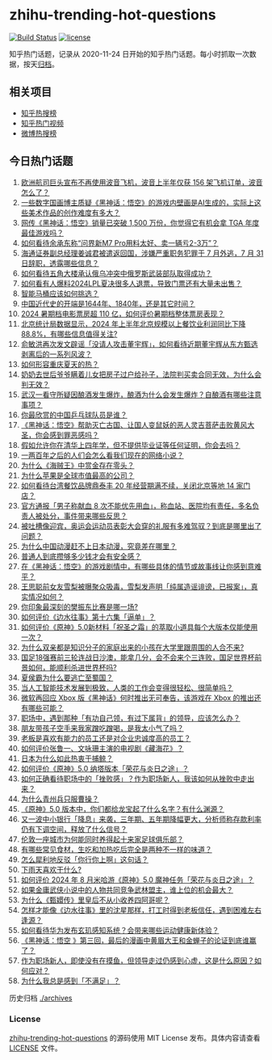 # zhihu-trending-hot-questions

[![Build Status](https://github.com/justjavac/zhihu-trending-hot-questions/workflows/ci/badge.svg?branch=master)](https://github.com/justjavac/zhihu-trending-hot-questions/actions)
[![license](https://img.shields.io/github/license/justjavac/zhihu-trending-hot-questions)](https://github.com/justjavac/zhihu-trending-hot-questions/blob/master/LICENSE)

知乎热门话题，记录从 2020-11-24
日开始的知乎热门话题。每小时抓取一次数据，按天[归档](./archives)。

## 相关项目

- [知乎热搜榜](https://github.com/justjavac/zhihu-trending-top-search)
- [知乎热门视频](https://github.com/justjavac/zhihu-trending-hot-video)
- [微博热搜榜](https://github.com/justjavac/weibo-trending-hot-search)

## 今日热门话题

<!-- BEGIN -->
<!-- 最后更新时间 Thu Aug 29 2024 06:17:08 GMT+0800 (China Standard Time) -->

1. [欧洲航司巨头宣布不再使用波音飞机，波音上半年仅获 156 架飞机订单，波音怎么了？](https://www.zhihu.com/question/665507615)
1. [一些数字国画博主质疑《黑神话：悟空》的游戏内壁画是AI生成的，实际上这些美术作品的创作难度有多大？](https://www.zhihu.com/question/665529986)
1. [网传《黑神话：悟空》销量已突破 1,500 万份，你觉得它有机会拿 TGA 年度最佳游戏吗？](https://www.zhihu.com/question/665263730)
1. [如何看待余承东称“问界新M7 Pro用料太好、卖一辆亏2-3万”？](https://www.zhihu.com/question/665365781)
1. [海通证券副总经理姜诚君被遣返回国，涉嫌严重职务犯罪于 7 月外逃，7 月 31 日辞职，透露哪些信息？](https://www.zhihu.com/question/665533864)
1. [如何看待五角大楼承认俄乌冲突中俄罗斯武装部队取得成功？](https://www.zhihu.com/question/665413599)
1. [如何看有人爆料2024LPL夏决很多人退票，导致门票还有大量未出售？](https://www.zhihu.com/question/665535155)
1. [智能马桶应该如何挑选？](https://www.zhihu.com/question/573319362)
1. [中国近代史的开端是1644年、1840年，还是其它时间？](https://www.zhihu.com/question/608501416)
1. [2024 暑期档电影票房超 110 亿，如何评价暑期档整体票房表现？](https://www.zhihu.com/question/665236329)
1. [北京统计局数据显示，2024 年上半年北京规模以上餐饮业利润同比下降 88.8%，有哪些信息值得关注?](https://www.zhihu.com/question/665429742)
1. [俞敏洪再次发文辟谣「没请人攻击董宇辉」，如何看待近期董宇辉从东方甄选剥离后的一系列风波？](https://www.zhihu.com/question/665455934)
1. [如何形容重庆夏天的热？](https://www.zhihu.com/question/665119871)
1. [奶奶去世后爷爷瞒着儿女把房子过户给孙子，法院判买卖合同无效，为什么会判无效？](https://www.zhihu.com/question/665510702)
1. [武汉一看守所疑因酿酒发生爆炸，酿酒为什么会发生爆炸？自酿酒有哪些注意事项？](https://www.zhihu.com/question/665466087)
1. [你最欣赏的中国乒乓球队员是谁？](https://www.zhihu.com/question/664042317)
1. [《黑神话：悟空》帮助灭亡古国、让国人变鼠妖的恶人灵吉菩萨击败黄风大圣，你会感到罪恶感吗？](https://www.zhihu.com/question/665202580)
1. [假如允许你在清华上四年学，但不提供毕业证等任何证明，你会去吗？](https://www.zhihu.com/question/665414252)
1. [一两百年之后的人们会怎么看我们现在的网络小说？](https://www.zhihu.com/question/629359774)
1. [为什么《海贼王》中赏金存在零头？](https://www.zhihu.com/question/348248528)
1. [为什么苹果是全球市值最高的公司？](https://www.zhihu.com/question/364535003)
1. [如何看待台湾餐饮品牌鼎泰丰 20 年经营期满不续，关闭北京等地 14 家门店？](https://www.zhihu.com/question/665411827)
1. [官方通报「男子称献血 8 次不能优先用血」，称血站、医院均有责任，多名负责人被处分，事件带来哪些反思？](https://www.zhihu.com/question/665454853)
1. [被吐槽像迎宾，奥运会运动员表彰大会穿的礼服有多难驾驭？到底是哪里出了问题？](https://www.zhihu.com/question/665201614)
1. [为什么中国动漫赶不上日本动漫，究竟差在哪里？](https://www.zhihu.com/question/357546204)
1. [普通人到底攒够多少钱才会有安全感？](https://www.zhihu.com/question/665466764)
1. [在《黑神话：悟空》的游戏剧情中，有哪些具体的情节或故事线让你感到意难平？](https://www.zhihu.com/question/664909615)
1. [王思聪前女友雪梨被曝聚众吸毒，雪梨发声明「纯属造谣诽谤，已报案」，真实情况如何？](https://www.zhihu.com/question/665495953)
1. [你印象最深刻的樊振东比赛是哪一场?](https://www.zhihu.com/question/664617110)
1. [如何评价《边水往事》第十六集「逼单」？](https://www.zhihu.com/question/665510617)
1. [如何评价《原神》5.0新材料「祝圣之霜」的萃取小道具每个大版本仅能使用一次？](https://www.zhihu.com/question/665509720)
1. [为什么双亲都是知识分子的家庭出来的小孩在大学里跟周围的人合不来?](https://www.zhihu.com/question/274081250)
1. [国足18强赛前三轮连战日沙澳，能拿几分，会不会来个三连败，国足世界杯前景如何，能顺利杀进世界杯吗?](https://www.zhihu.com/question/664310603)
1. [夏侯霸为什么要逃亡至蜀国？](https://www.zhihu.com/question/24229391)
1. [当人工智能技术发展到极致，人类的工作会变得很轻松、很简单吗？](https://www.zhihu.com/question/657481158)
1. [微软再回应 Xbox 版《黑神话》何时推出无可奉告，该游戏在 Xbox 的推出还有哪些可能？](https://www.zhihu.com/question/665051479)
1. [职场中，遇到那种「有功自己领，有过下属背」的领导，应该怎么办？](https://www.zhihu.com/question/665449799)
1. [朋友带孩子空手来我家蹭吃蹭喝，是我太小气了吗？](https://www.zhihu.com/question/665341758)
1. [老板是喜欢有能力的员工还是对企业忠诚度高的员工？](https://www.zhihu.com/question/665175349)
1. [如何评价张鲁一、文咏珊主演的电视剧《藏海花》？](https://www.zhihu.com/question/665326249)
1. [日本为什么如此热衷于捕鲸？](https://www.zhihu.com/question/41831968)
1. [如何评价《原神》5.0 纳塔版本「荣花与炎日之途」？](https://www.zhihu.com/question/665507819)
1. [如何正确看待职场中的「挫败感」？作为职场新人，我该如何从挫败中走出来？](https://www.zhihu.com/question/662639536)
1. [为什么青州兵只服曹操？](https://www.zhihu.com/question/321113318)
1. [《原神》5.0 版本中，你们都给龙宝起了什么名字？有什么渊源？](https://www.zhihu.com/question/665524884)
1. [又一波中小银行「降息」来袭，三年期、五年期降幅更大，分析师称存款利率仍有下调空间，释放了什么信号？](https://www.zhihu.com/question/665498265)
1. [伦敦一座城市为何能同时养得起十来家足球俱乐部？](https://www.zhihu.com/question/664881826)
1. [有哪些常见食材，生吃和加热吃后完全是两种不一样的味道？](https://www.zhihu.com/question/664691431)
1. [怎么犀利地反驳「你行你上啊」这句话？](https://www.zhihu.com/question/325568459)
1. [下雨天喜欢干什么?](https://www.zhihu.com/question/660382866)
1. [如何评价 2024 年 8 月米哈游《原神》5.0 魔神任务「荣花与炎日之途」？](https://www.zhihu.com/question/665368236)
1. [如果金庸武侠小说中的人物共同竞争武林盟主，谁上位的机会最大？](https://www.zhihu.com/question/663585755)
1. [为什么《甄嬛传》里皇后不从小收养四阿哥呢？](https://www.zhihu.com/question/476020242)
1. [怎样才能像《边水往事》里的沈星那样，打工时得到老板信任，遇到困难左右逢源？](https://www.zhihu.com/question/665007300)
1. [如何看待华为发布玄玑感知系统？会带来哪些运动健康新体验？](https://www.zhihu.com/question/665431957)
1. [《黑神话：悟空 》第三回，最后的漫画中黄眉大王和金蝉子的论证到底谁赢了？](https://www.zhihu.com/question/665055854)
1. [作为职场新人，即使没有在摸鱼，但领导走过仍感到心虚，这是什么原因？如何应对？](https://www.zhihu.com/question/662639558)
1. [为什么我总是感到「不满足」？](https://www.zhihu.com/question/665381092)

<!-- END -->

历史归档 [./archives](./archives)

### License

[zhihu-trending-hot-questions](https://github.com/justjavac/zhihu-trending-hot-questions)
的源码使用 MIT License 发布。具体内容请查看 [LICENSE](./LICENSE) 文件。
